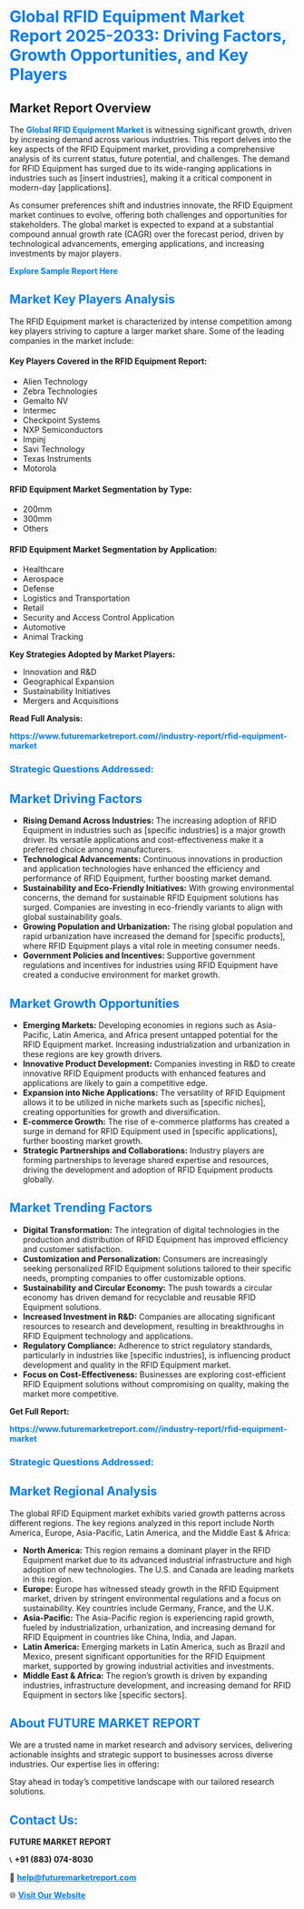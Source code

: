 <h1 style="color: #007BFF;">Global RFID Equipment Market Report 2025-2033: Driving Factors, Growth Opportunities, and Key Players</h1>

<section id="overview">
<h2>Market Report Overview</h2>
<p>The <a href="https://www.futuremarketreport.com//industry-report/rfid-equipment-market" style="color: #007BFF; text-decoration: none;"><strong>Global RFID Equipment Market</strong></a> is witnessing significant growth, driven by increasing demand across various industries. This report delves into the key aspects of the RFID Equipment market, providing a comprehensive analysis of its current status, future potential, and challenges. The demand for RFID Equipment has surged due to its wide-ranging applications in industries such as [insert industries], making it a critical component in modern-day [applications].</p>
<p>As consumer preferences shift and industries innovate, the RFID Equipment market continues to evolve, offering both challenges and opportunities for stakeholders. The global market is expected to expand at a substantial compound annual growth rate (CAGR) over the forecast period, driven by technological advancements, emerging applications, and increasing investments by major players.</p>
</section>

<section id="overview">
<p><a href="https://www.futuremarketreport.com//request-sample/reportId=76564" style="color: #007BFF; text-decoration: none;"><strong>Explore Sample Report Here</strong></a></p>
</section>

<section id="key-players">
<h2 style="color: #007BFF;">Market Key Players Analysis</h2>
<p>The RFID Equipment market is characterized by intense competition among key players striving to capture a larger market share. Some of the leading companies in the market include:</p>
<h4>Key Players Covered in the RFID Equipment Report:</h4>
<ul><li>Alien Technology</li><li>Zebra Technologies</li><li>Gemalto NV</li><li>Intermec</li><li>Checkpoint Systems</li><li>NXP Semiconductors</li><li>Impinj</li><li>Savi Technology</li><li>Texas Instruments</li><li>Motorola</li></ul>
<h4>RFID Equipment Market Segmentation by Type:</h4>
<ul><li>200mm</li><li>300mm</li><li>Others</li></ul>

<h4>RFID Equipment Market Segmentation by Application:</h4>
<ul><li>Healthcare</li><li>Aerospace</li><li>Defense</li><li>Logistics and Transportation</li><li>Retail</li><li>Security and Access Control Application</li><li>Automotive</li><li>Animal Tracking</li></ul>
<p><strong>Key Strategies Adopted by Market Players:</strong></p>
<ul>
<li>Innovation and R&D</li>
<li>Geographical Expansion</li>
<li>Sustainability Initiatives</li>
<li>Mergers and Acquisitions</li>
</ul>
</section>

<section>
<p><strong>Read Full Analysis: </strong></p><a href="https://www.futuremarketreport.com//industry-report/rfid-equipment-market" style="color: #007BFF; text-decoration: none;"><strong>https://www.futuremarketreport.com//industry-report/rfid-equipment-market</strong></a>
<h3 style="color: #007BFF;">Strategic Questions Addressed:</h3>
</section>

<section id="driving-factors">
<h2 style="color: #007BFF;">Market Driving Factors</h2>
<ul>
<li><strong>Rising Demand Across Industries:</strong> The increasing adoption of RFID Equipment in industries such as [specific industries] is a major growth driver. Its versatile applications and cost-effectiveness make it a preferred choice among manufacturers.</li>
<li><strong>Technological Advancements:</strong> Continuous innovations in production and application technologies have enhanced the efficiency and performance of RFID Equipment, further boosting market demand.</li>
<li><strong>Sustainability and Eco-Friendly Initiatives:</strong> With growing environmental concerns, the demand for sustainable RFID Equipment solutions has surged. Companies are investing in eco-friendly variants to align with global sustainability goals.</li>
<li><strong>Growing Population and Urbanization:</strong> The rising global population and rapid urbanization have increased the demand for [specific products], where RFID Equipment plays a vital role in meeting consumer needs.</li>
<li><strong>Government Policies and Incentives:</strong> Supportive government regulations and incentives for industries using RFID Equipment have created a conducive environment for market growth.</li>
</ul>
</section>

<section id="growth-opportunities">
<h2 style="color: #007BFF;">Market Growth Opportunities</h2>
<ul>
<li><strong>Emerging Markets:</strong> Developing economies in regions such as Asia-Pacific, Latin America, and Africa present untapped potential for the RFID Equipment market. Increasing industrialization and urbanization in these regions are key growth drivers.</li>
<li><strong>Innovative Product Development:</strong> Companies investing in R&D to create innovative RFID Equipment products with enhanced features and applications are likely to gain a competitive edge.</li>
<li><strong>Expansion into Niche Applications:</strong> The versatility of RFID Equipment allows it to be utilized in niche markets such as [specific niches], creating opportunities for growth and diversification.</li>
<li><strong>E-commerce Growth:</strong> The rise of e-commerce platforms has created a surge in demand for RFID Equipment used in [specific applications], further boosting market growth.</li>
<li><strong>Strategic Partnerships and Collaborations:</strong> Industry players are forming partnerships to leverage shared expertise and resources, driving the development and adoption of RFID Equipment products globally.</li>
</ul>
</section>

<section id="trending-factors">
<h2 style="color: #007BFF;">Market Trending Factors</h2>
<ul>
<li><strong>Digital Transformation:</strong> The integration of digital technologies in the production and distribution of RFID Equipment has improved efficiency and customer satisfaction.</li>
<li><strong>Customization and Personalization:</strong> Consumers are increasingly seeking personalized RFID Equipment solutions tailored to their specific needs, prompting companies to offer customizable options.</li>
<li><strong>Sustainability and Circular Economy:</strong> The push towards a circular economy has driven demand for recyclable and reusable RFID Equipment solutions.</li>
<li><strong>Increased Investment in R&D:</strong> Companies are allocating significant resources to research and development, resulting in breakthroughs in RFID Equipment technology and applications.</li>
<li><strong>Regulatory Compliance:</strong> Adherence to strict regulatory standards, particularly in industries like [specific industries], is influencing product development and quality in the RFID Equipment market.</li>
<li><strong>Focus on Cost-Effectiveness:</strong> Businesses are exploring cost-efficient RFID Equipment solutions without compromising on quality, making the market more competitive.</li>
</ul>
</section>

<section>
<p><strong>Get Full Report: </strong></p><a href="https://www.futuremarketreport.com//industry-report/rfid-equipment-market" style="color: #007BFF; text-decoration: none;"><strong>https://www.futuremarketreport.com//industry-report/rfid-equipment-market</strong></a>
<h3 style="color: #007BFF;">Strategic Questions Addressed:</h3>
</section>


<section id="regional-analysis">
<h2 style="color: #007BFF;">Market Regional Analysis</h2>
<p>The global RFID Equipment market exhibits varied growth patterns across different regions. The key regions analyzed in this report include North America, Europe, Asia-Pacific, Latin America, and the Middle East & Africa:</p>
<ul>
<li><strong>North America:</strong> This region remains a dominant player in the RFID Equipment market due to its advanced industrial infrastructure and high adoption of new technologies. The U.S. and Canada are leading markets in this region.</li>
<li><strong>Europe:</strong> Europe has witnessed steady growth in the RFID Equipment market, driven by stringent environmental regulations and a focus on sustainability. Key countries include Germany, France, and the U.K.</li>
<li><strong>Asia-Pacific:</strong> The Asia-Pacific region is experiencing rapid growth, fueled by industrialization, urbanization, and increasing demand for RFID Equipment in countries like China, India, and Japan.</li>
<li><strong>Latin America:</strong> Emerging markets in Latin America, such as Brazil and Mexico, present significant opportunities for the RFID Equipment market, supported by growing industrial activities and investments.</li>
<li><strong>Middle East & Africa:</strong> The region’s growth is driven by expanding industries, infrastructure development, and increasing demand for RFID Equipment in sectors like [specific sectors].</li>
</ul>
</section>

<footer>
<h2 style="color: #007BFF;">About FUTURE MARKET REPORT</h2>
<p>We are a trusted name in market research and advisory services, delivering actionable insights and strategic support to businesses across diverse industries. Our expertise lies in offering:</p>

<p>Stay ahead in today’s competitive landscape with our tailored research solutions.</p>

<h2 style="color: #007BFF;">Contact Us:</h2>
<p><strong>FUTURE MARKET REPORT</strong></p>
<p>📞 <strong>+91 (883) 074-8030</strong></p>
<p>📧 <strong><a href="mailto:help@futuremarketreport.com" style="color: #007BFF;">help@futuremarketreport.com</a></strong></p>
<p>🌐 <strong><a href="https://www.futuremarketreport.com/" style="color: #007BFF;">Visit Our Website</a></strong></p>
</footer>